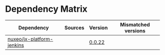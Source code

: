 # Dependency Matrix

Dependency | Sources | Version | Mismatched versions
---------- | ------- | ------- | -------------------
[nuxeo/jx-platform-jenkins](https://github.com/nuxeo/jx-platform-jenkins) |  | [0.0.22](https://github.com/nuxeo/jx-platform-jenkins/releases/tag/v0.0.22) | 
